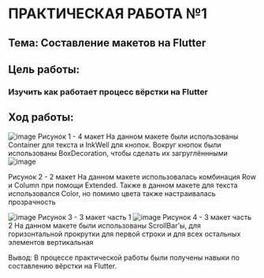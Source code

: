 # ПРАКТИЧЕСКАЯ РАБОТА №1
## Тема: Составление макетов на Flutter
## Цель работы: 
### Изучить как работает процесс вёрстки на Flutter
## Ход работы:
 ![image](https://user-images.githubusercontent.com/92712690/191471075-b561071c-5b88-404c-8efe-6fc7da08c07a.png)
Рисунок 1 - 4 макет
На данном макете были использованы Container для текста и InkWell для кнопок. Вокруг кнопок были использованы BoxDecoration, чтобы сделать их загруглённными
 ![image](https://user-images.githubusercontent.com/92712690/191471322-7c132c71-a667-4544-a7fc-0a479a31ab77.png)

Рисунок 2 - 2 макет
На данном макете использовалась комбинация Row и Column при помощи Extended. Также в данном макете для текста использовался Color, но помимо цвета также настраивалась прозрачность

 ![image](https://user-images.githubusercontent.com/92712690/191471356-0e6f4c95-8a1a-4d0e-9f86-3602469debde.png)
Рисунок 3 - 3 макет часть 1
 ![image](https://user-images.githubusercontent.com/92712690/191471389-ef2c709b-a043-4b6e-bd9c-b18eeb48f714.png)
Рисунок 4 - 3 макет часть 2
На данном макете были использованы ScrollBar'ы, для горизонтальной прокрутки для первой строки и для всех остальных элементов вертикальная

Вывод: В процессе практической работы были получены навыки по составлению вёрстки на Flutter.
